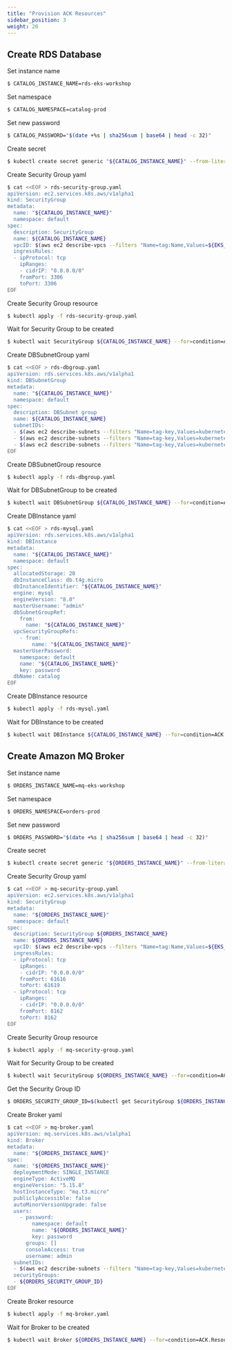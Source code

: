 ```yaml
---
title: "Provision ACK Resources"
sidebar_position: 3
weight: 20
---
```


## Create RDS Database

Set instance name
```bash
$ CATALOG_INSTANCE_NAME=rds-eks-workshop
```
Set namespace
```bash
$ CATALOG_NAMESPACE=catalog-prod
```
Set new password
```bash
$ CATALOG_PASSWORD="$(date +%s | sha256sum | base64 | head -c 32)"
```
Create secret
```bash
$ kubectl create secret generic "${CATALOG_INSTANCE_NAME}" --from-literal=password="${CATALOG_PASSWORD}" --namespace default
```

Create Security Group yaml
```bash
$ cat <<EOF > rds-security-group.yaml
apiVersion: ec2.services.k8s.aws/v1alpha1
kind: SecurityGroup
metadata:
  name: "${CATALOG_INSTANCE_NAME}"
  namespace: default
spec:
  description: SecurityGroup
  name: ${CATALOG_INSTANCE_NAME}
  vpcID: $(aws ec2 describe-vpcs --filters "Name=tag:Name,Values=${EKS_CLUSTER_NAME}-vpc" --query 'Vpcs[0].VpcId')
  ingressRules:
  - ipProtocol: tcp
    ipRanges:
    - cidrIP: "0.0.0.0/0"
    fromPort: 3306
    toPort: 3306
EOF
```

Create Security Group resource
```bash
$ kubectl apply -f rds-security-group.yaml
```

Wait for Security Group to be created
```bash
$ kubectl wait SecurityGroup ${CATALOG_INSTANCE_NAME} --for=condition=ACK.ResourceSynced
```

Create DBSubnetGroup yaml
```bash
$ cat <<EOF > rds-dbgroup.yaml
apiVersion: rds.services.k8s.aws/v1alpha1
kind: DBSubnetGroup
metadata:
  name: "${CATALOG_INSTANCE_NAME}"
  namespace: default
spec:
  description: DBSubnet group
  name: ${CATALOG_INSTANCE_NAME}
  subnetIDs:
  - $(aws ec2 describe-subnets --filters "Name=tag-key,Values=kubernetes.io/cluster/$EKS_CLUSTER_NAME" "Name=map-public-ip-on-launch,Values=false" --query 'Subnets[0].SubnetId')
  - $(aws ec2 describe-subnets --filters "Name=tag-key,Values=kubernetes.io/cluster/$EKS_CLUSTER_NAME" "Name=map-public-ip-on-launch,Values=false" --query 'Subnets[1].SubnetId')
  - $(aws ec2 describe-subnets --filters "Name=tag-key,Values=kubernetes.io/cluster/$EKS_CLUSTER_NAME" "Name=map-public-ip-on-launch,Values=false" --query 'Subnets[2].SubnetId')
EOF
```

Create DBSubnetGroup resource
```bash
$ kubectl apply -f rds-dbgroup.yaml
```

Wait for DBSubnetGroup to be created
```bash
$ kubectl wait DBSubnetGroup ${CATALOG_INSTANCE_NAME} --for=condition=ACK.ResourceSynced
```

Create DBInstance yaml
```bash
$ cat <<EOF > rds-mysql.yaml
apiVersion: rds.services.k8s.aws/v1alpha1
kind: DBInstance
metadata:
  name: "${CATALOG_INSTANCE_NAME}"
  namespace: default
spec:
  allocatedStorage: 20
  dbInstanceClass: db.t4g.micro
  dbInstanceIdentifier: "${CATALOG_INSTANCE_NAME}"
  engine: mysql
  engineVersion: "8.0"
  masterUsername: "admin"
  dbSubnetGroupRef: 
    from: 
      name: "${CATALOG_INSTANCE_NAME}"
  vpcSecurityGroupRefs:
    - from: 
        name: "${CATALOG_INSTANCE_NAME}"
  masterUserPassword:
    namespace: default
    name: "${CATALOG_INSTANCE_NAME}"
    key: password
  dbName: catalog
EOF
```

Create DBInstance resource
```bash
$ kubectl apply -f rds-mysql.yaml
```

Wait for DBInstance to be created
```bash
$ kubectl wait DBInstance ${CATALOG_INSTANCE_NAME} --for=condition=ACK.ResourceSynced --timeout=20m
```

## Create Amazon MQ Broker 

Set instance name
```bash
$ ORDERS_INSTANCE_NAME=mq-eks-workshop
```
Set namespace
```bash
$ ORDERS_NAMESPACE=orders-prod
```
Set new password
```bash
$ ORDERS_PASSWORD="$(date +%s | sha256sum | base64 | head -c 32)"
```
Create secret
```bash
$ kubectl create secret generic "${ORDERS_INSTANCE_NAME}" --from-literal=password="${ORDERS_PASSWORD}" --namespace default
```

Create Security Group yaml
```bash
$ cat <<EOF > mq-security-group.yaml
apiVersion: ec2.services.k8s.aws/v1alpha1
kind: SecurityGroup
metadata:
  name: "${ORDERS_INSTANCE_NAME}"
  namespace: default
spec:
  description: SecurityGroup ${ORDERS_INSTANCE_NAME}
  name: ${ORDERS_INSTANCE_NAME}
  vpcID: $(aws ec2 describe-vpcs --filters "Name=tag:Name,Values=${EKS_CLUSTER_NAME}-vpc" --query 'Vpcs[0].VpcId')
  ingressRules:
  - ipProtocol: tcp
    ipRanges:
    - cidrIP: "0.0.0.0/0"
    fromPort: 61616
    toPort: 61619
  - ipProtocol: tcp
    ipRanges:
    - cidrIP: "0.0.0.0/0"
    fromPort: 8162
    toPort: 8162
EOF
```

Create Security Group resource
```bash
$ kubectl apply -f mq-security-group.yaml
```

Wait for Security Group to be created
```bash
$ kubectl wait SecurityGroup ${ORDERS_INSTANCE_NAME} --for=condition=ACK.ResourceSynced
```

Get the Security Group ID
```bash
$ ORDERS_SECURITY_GROUP_ID=$(kubectl get SecurityGroup ${ORDERS_INSTANCE_NAME} -o go-template='{{.status.id}}')
```

Create Broker yaml
```bash
$ cat <<EOF > mq-broker.yaml
apiVersion: mq.services.k8s.aws/v1alpha1
kind: Broker
metadata:
  name: "${ORDERS_INSTANCE_NAME}"
spec:
  name: "${ORDERS_INSTANCE_NAME}"
  deploymentMode: SINGLE_INSTANCE
  engineType: ActiveMQ
  engineVersion: "5.15.8"
  hostInstanceType: "mq.t3.micro"
  publiclyAccessible: false
  autoMinorVersionUpgrade: false
  users:
    - password:
        namespace: default
        name: "${ORDERS_INSTANCE_NAME}"
        key: password
      groups: []
      consoleAccess: true
      username: admin
  subnetIDs:
  - $(aws ec2 describe-subnets --filters "Name=tag-key,Values=kubernetes.io/cluster/$EKS_CLUSTER_NAME" "Name=map-public-ip-on-launch,Values=false" --query 'Subnets[0].SubnetId')
  securityGroups:
  - ${ORDERS_SECURITY_GROUP_ID}
EOF
```
 
Create Broker resource
```bash
$ kubectl apply -f mq-broker.yaml
```

Wait for Broker to be created
```bash
$ kubectl wait Broker ${ORDERS_INSTANCE_NAME} --for=condition=ACK.ResourceSynced --timeout=20m
```

